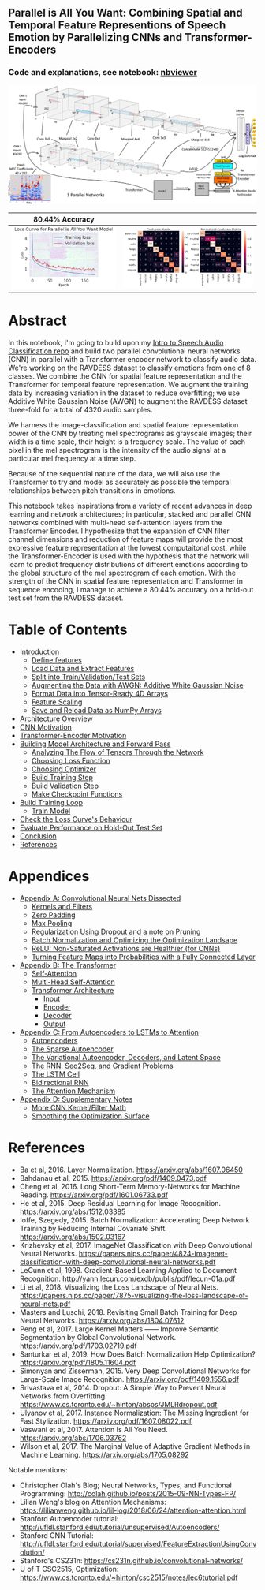 
## Parallel is All You Want: Combining Spatial and Temporal Feature Representions of Speech Emotion by Parallelizing CNNs and Transformer-Encoders
### Code and explanations, see notebook: [nbviewer](https://nbviewer.jupyter.org/github/IliaZenkov/transformer_cnn_parallel_audio_classification/blob/main/notebooks/Parallel_is_All_You_Want.ipynb)

<img src="reports/cnn-transformer-final.png">

|  80.44% Accuracy     |       |
|---------------------------|------------------|
<img src="reports/final loss curve.GIF">  | <img src="reports/conf_matrix.GIF">|

# Abstract
In this notebook, I'm going to build upon my [Intro to Speech Audio Classification repo](https://github.com/IliaZenkov/sklearn-audio-classification) and build two parallel convolutional neural networks (CNN) in parallel with a Transformer encoder network to classify audio data. We're working on the RAVDESS dataset to classify emotions from one of 8 classes. We combine the CNN for spatial feature representation and the Transformer for temporal feature representation. We augment the training data by increasing variation in the dataset to reduce overfitting; we use Additive White Gaussian Noise (AWGN) to augment the RAVDESS dataset three-fold for a total of 4320 audio samples.

We harness the image-classification and spatial feature representation power of the CNN by treating mel spectrograms as grayscale images; their width is a time scale, their height is a frequency scale. The value of each pixel in the mel spectrogram is the intensity of the audio signal at a particular mel frequency at a time step.

Because of the sequential nature of the data, we will also use the Transformer to try and model as accurately as possible the temporal relationships between pitch transitions in emotions.

This notebook takes inspirations from a variety of recent advances in deep learning and network architectures; in particular, stacked and parallel CNN networks combined with multi-head self-attention layers from the Transformer Encoder. I hypothesize that the expansion of CNN filter channel dimensions and reduction of feature maps will provide the most expressive feature representation at the lowest computaitonal cost, while the Transformer-Encoder is used with the hypothesis that the network will learn to predict frequency distributions of different emotions according to the global structure of the mel spectrogram of each emotion. With the strength of the CNN in spatial feature representation and Transformer in sequence encoding, I manage to achieve a 80.44% accuracy on a hold-out test set from the RAVDESS dataset.

<!--TABLE OF CONTENTS-->
# Table of Contents
- [Introduction](https://nbviewer.jupyter.org/github/IliaZenkov/transformer_cnn_parallel_audio_classification/blob/main/notebooks/Parallel_is_All_You_Want.ipynb#Introduction)
  - [Define features](https://nbviewer.jupyter.org/github/IliaZenkov/transformer_cnn_parallel_audio_classification/blob/main/notebooks/Parallel_is_All_You_Want.ipynb#Define-features)
  - [Load Data and Extract Features](https://nbviewer.jupyter.org/github/IliaZenkov/transformer_cnn_parallel_audio_classification/blob/main/notebooks/Parallel_is_All_You_Want.ipynb#Load-Data-and-Extract-Features)
  - [Split into Train/Validation/Test Sets](https://nbviewer.jupyter.org/github/IliaZenkov/transformer_cnn_parallel_audio_classification/blob/main/notebooks/Parallel_is_All_You_Want.ipynb#Split-into-Train/Validation/Test-Sets)
  - [Augmenting the Data with AWGN: Additive White Gaussian Noise](https://nbviewer.jupyter.org/github/IliaZenkov/transformer_cnn_parallel_audio_classification/blob/main/notebooks/Parallel_is_All_You_Want.ipynb#Augmenting-the-Data-with-AWGN---Additive-White-Gaussian-Noise)
  - [Format Data into Tensor-Ready 4D Arrays](https://nbviewer.jupyter.org/github/IliaZenkov/transformer_cnn_parallel_audio_classification/blob/main/notebooks/Parallel_is_All_You_Want.ipynb#Format-Data-into-Tensor-Ready-4D-Arrays)
  - [Feature Scaling](https://nbviewer.jupyter.org/github/IliaZenkov/transformer_cnn_parallel_audio_classification/blob/main/notebooks/Parallel_is_All_You_Want.ipynb#Feature-Scaling)
  - [Save and Reload Data as NumPy Arrays](https://nbviewer.jupyter.org/github/IliaZenkov/transformer_cnn_parallel_audio_classification/blob/main/notebooks/Parallel_is_All_You_Want.ipynb#Save-and-Reload-Data-as-NumPy-Arrays)
- [Architecture Overview](https://nbviewer.jupyter.org/github/IliaZenkov/transformer_cnn_parallel_audio_classification/blob/main/notebooks/Parallel_is_All_You_Want.ipynb#Architecture-Overview)
- [CNN Motivation](https://nbviewer.jupyter.org/github/IliaZenkov/transformer_cnn_parallel_audio_classification/blob/main/notebooks/Parallel_is_All_You_Want.ipynb#CNN-Motivation)
- [Transformer-Encoder Motivation](https://nbviewer.jupyter.org/github/IliaZenkov/transformer_cnn_parallel_audio_classification/blob/main/notebooks/Parallel_is_All_You_Want.ipynb#Transformer-Encoder-Motivation)
- [Building Model Architecture and Forward Pass](https://nbviewer.jupyter.org/github/IliaZenkov/transformer_cnn_parallel_audio_classification/blob/main/notebooks/Parallel_is_All_You_Want.ipynb#Build-Model-Architecture-and-Define-Forward-Pass)
  - [Analyzing The Flow of Tensors Through the Network](https://nbviewer.jupyter.org/github/IliaZenkov/transformer_cnn_parallel_audio_classification/blob/main/notebooks/Parallel_is_All_You_Want.ipynb#Analyzing-The-Flow-of-Tensors-Through-the-Network)
  - [Choosing Loss Function](https://nbviewer.jupyter.org/github/IliaZenkov/transformer_cnn_parallel_audio_classification/blob/main/notebooks/Parallel_is_All_You_Want.ipynb#Define-Loss/Criterion)
  - [Choosing Optimizer](https://nbviewer.jupyter.org/github/IliaZenkov/transformer_cnn_parallel_audio_classification/blob/main/notebooks/Parallel_is_All_You_Want.ipynb#Choose-Optimizer)
  - [Build Training Step](https://nbviewer.jupyter.org/github/IliaZenkov/transformer_cnn_parallel_audio_classification/blob/main/notebooks/Parallel_is_All_You_Want.ipynb#Define-Training-Step)
  - [Build Validation Step](https://nbviewer.jupyter.org/github/IliaZenkov/transformer_cnn_parallel_audio_classification/blob/main/notebooks/Parallel_is_All_You_Want.ipynb#Define-Validation-Step)
  - [Make Checkpoint Functions](https://nbviewer.jupyter.org/github/IliaZenkov/transformer_cnn_parallel_audio_classification/blob/main/notebooks/Parallel_is_All_You_Want.ipynb#Make-Checkpoint-Functions)
- [Build Training Loop](https://nbviewer.jupyter.org/github/IliaZenkov/transformer_cnn_parallel_audio_classification/blob/main/notebooks/Parallel_is_All_You_Want.ipynb#Build-Training-Loop)
  - [Train Model](https://nbviewer.jupyter.org/github/IliaZenkov/transformer_cnn_parallel_audio_classification/blob/main/notebooks/Parallel_is_All_You_Want.ipynb#Train-Model)
- [Check the Loss Curve's Behaviour](https://nbviewer.jupyter.org/github/IliaZenkov/transformer_cnn_parallel_audio_classification/blob/main/notebooks/Parallel_is_All_You_Want.ipynb#Check-the-Loss-Curve's-Behaviour)
- [Evaluate Performance on Hold-Out Test Set](https://nbviewer.jupyter.org/github/IliaZenkov/transformer_cnn_parallel_audio_classification/blob/main/notebooks/Parallel_is_All_You_Want.ipynb#Evaluate-the-Model-on-Hold-Out-Test-Set)
- [Conclusion](https://nbviewer.jupyter.org/github/IliaZenkov/transformer_cnn_parallel_audio_classification/blob/main/notebooks/Parallel_is_All_You_Want.ipynb#Conclusion)
- [References](https://nbviewer.jupyter.org/github/IliaZenkov/transformer_cnn_parallel_audio_classification/blob/main/notebooks/Parallel_is_All_You_Want.ipynb#References)

# Appendices
- [Appendix A: Convolutional Neural Nets Dissected](https://nbviewer.jupyter.org/github/IliaZenkov/transformer_cnn_parallel_audio_classification/blob/main/notebooks/Parallel_is_All_You_Want.ipynb#Appendix-A---Convolutional-Neural-Nets-Dissected)
  - [Kernels and Filters](https://nbviewer.jupyter.org/github/IliaZenkov/transformer_cnn_parallel_audio_classification/blob/main/notebooks/Parallel_is_All_You_Want.ipynb#Kernels-and-Filters)
  - [Zero Padding](https://nbviewer.jupyter.org/github/IliaZenkov/transformer_cnn_parallel_audio_classification/blob/main/notebooks/Parallel_is_All_You_Want.ipynb#Zero-Padding)
  - [Max Pooling](https://nbviewer.jupyter.org/github/IliaZenkov/transformer_cnn_parallel_audio_classification/blob/main/notebooks/Parallel_is_All_You_Want.ipynb#Max-Pooling)
  - [Regularization Using Dropout and a note on Pruning](https://nbviewer.jupyter.org/github/IliaZenkov/transformer_cnn_parallel_audio_classification/blob/main/notebooks/Parallel_is_All_You_Want.ipynb#Regularization-Using-Dropout-and-a-note-on-Pruning)
  - [Batch Normalization and Optimizing the Optimization Landsape](https://nbviewer.jupyter.org/github/IliaZenkov/transformer_cnn_parallel_audio_classification/blob/main/notebooks/Parallel_is_All_You_Want.ipynb#Batch-Normalization-and-Optimizing-the-Optimization-Landsape)
  - [ReLU: Non-Saturated Activations are Healthier (for CNNs)](https://nbviewer.jupyter.org/github/IliaZenkov/transformer_cnn_parallel_audio_classification/blob/main/notebooks/Parallel_is_All_You_Want.ipynb#ReLU---Non-Saturated-Activations-are-Healthier-[for-CNNs])
  - [Turning Feature Maps into Probabilities with a Fully Connected Layer](https://nbviewer.jupyter.org/github/IliaZenkov/transformer_cnn_parallel_audio_classification/blob/main/notebooks/Parallel_is_All_You_Want.ipynb#Turning-Feature-Maps-into-Probabilities-with-a-Fully-Connected-Layer)
- [Appendix B: The Transformer](https://nbviewer.jupyter.org/github/IliaZenkov/transformer_cnn_parallel_audio_classification/blob/main/notebooks/Parallel_is_All_You_Want.ipynb#Appendix-B---The-Transformer)
    - [Self-Attention](https://nbviewer.jupyter.org/github/IliaZenkov/transformer_cnn_parallel_audio_classification/blob/main/notebooks/Parallel_is_All_You_Want.ipynb#Self-Attention)
    - [Multi-Head Self-Attention](https://nbviewer.jupyter.org/github/IliaZenkov/transformer_cnn_parallel_audio_classification/blob/main/notebooks/Parallel_is_All_You_Want.ipynb#Multi-Head-Self-Attention)
    - [Transformer Architecture](https://nbviewer.jupyter.org/github/IliaZenkov/transformer_cnn_parallel_audio_classification/blob/main/notebooks/Parallel_is_All_You_Want.ipynb#Transformer-Architecture)
        - [Input](https://nbviewer.jupyter.org/github/IliaZenkov/transformer_cnn_parallel_audio_classification/blob/main/notebooks/Parallel_is_All_You_Want.ipynb#Input)
        - [Encoder](https://nbviewer.jupyter.org/github/IliaZenkov/transformer_cnn_parallel_audio_classification/blob/main/notebooks/Parallel_is_All_You_Want.ipynb#Encoder)
        - [Decoder](https://nbviewer.jupyter.org/github/IliaZenkov/transformer_cnn_parallel_audio_classification/blob/main/notebooks/Parallel_is_All_You_Want.ipynb#Decoder)
        - [Output](https://nbviewer.jupyter.org/github/IliaZenkov/transformer_cnn_parallel_audio_classification/blob/main/notebooks/Parallel_is_All_You_Want.ipynb#Output)
- [Appendix C: From Autoencoders to LSTMs to Attention](https://nbviewer.jupyter.org/github/IliaZenkov/transformer_cnn_parallel_audio_classification/blob/main/notebooks/Parallel_is_All_You_Want.ipynb#Appendix-C---From-Autoencoders-to-LSTMs-to-Attention)
  - [Autoencoders](https://nbviewer.jupyter.org/github/IliaZenkov/transformer_cnn_parallel_audio_classification/blob/main/notebooks/Parallel_is_All_You_Want.ipynb#Autoencoders)
  - [The Sparse Autoencoder](https://nbviewer.jupyter.org/github/IliaZenkov/transformer_cnn_parallel_audio_classification/blob/main/notebooks/Parallel_is_All_You_Want.ipynb#The-Sparse-Autoencoder)
  - [The Variational Autoencoder, Decoders, and Latent Space](https://nbviewer.jupyter.org/github/IliaZenkov/transformer_cnn_parallel_audio_classification/blob/main/notebooks/Parallel_is_All_You_Want.ipynb#The-Variational-Autoencoder,-Decoders,-and-Latent-Space)
  - [The RNN, Seq2Seq, and Gradient Problems](https://nbviewer.jupyter.org/github/IliaZenkov/transformer_cnn_parallel_audio_classification/blob/main/notebooks/Parallel_is_All_You_Want.ipynb#The-RNN,-Seq2Seq,-and-Gradient-Problems)
  - [The LSTM Cell](https://nbviewer.jupyter.org/github/IliaZenkov/transformer_cnn_parallel_audio_classification/blob/main/notebooks/Parallel_is_All_You_Want.ipynb#The-LSTM-Cell)
  - [Bidirectional RNN](https://nbviewer.jupyter.org/github/IliaZenkov/transformer_cnn_parallel_audio_classification/blob/main/notebooks/Parallel_is_All_You_Want.ipynb#Bidirectional-RNN)
  - [The Attention Mechanism](https://nbviewer.jupyter.org/github/IliaZenkov/transformer_cnn_parallel_audio_classification/blob/main/notebooks/Parallel_is_All_You_Want.ipynb#The-Attention-Mechanism)
- [Appendix D: Supplementary Notes](https://nbviewer.jupyter.org/github/IliaZenkov/transformer_cnn_parallel_audio_classification/blob/main/notebooks/Parallel_is_All_You_Want.ipynb#Appendix-D---Supplementary-Notes)
  - [More CNN Kernel/Filter Math](https://nbviewer.jupyter.org/github/IliaZenkov/transformer_cnn_parallel_audio_classification/blob/main/notebooks/Parallel_is_All_You_Want.ipynb#More-CNN-Kernel/Filter-Math)
  - [Smoothing the Optimization Surface](https://nbviewer.jupyter.org/github/IliaZenkov/transformer_cnn_parallel_audio_classification/blob/main/notebooks/Parallel_is_All_You_Want.ipynb#Smoothing-the-Optimization-Surface)

# References
- Ba et al, 2016. Layer Normalization. https://arxiv.org/abs/1607.06450
- Bahdanau et al, 2015. https://arxiv.org/pdf/1409.0473.pdf
- Cheng et al, 2016. Long Short-Term Memory-Networks for Machine Reading. https://arxiv.org/pdf/1601.06733.pdf
- He et al, 2015. Deep Residual Learning for Image Recognition. https://arxiv.org/abs/1512.03385
- Ioffe, Szegedy, 2015. Batch Normalization: Accelerating Deep Network Training by Reducing Internal Covariate Shift. https://arxiv.org/abs/1502.03167
- Krizhevsky et al, 2017. ImageNet Classification with Deep Convolutional Neural Networks. https://papers.nips.cc/paper/4824-imagenet-classification-with-deep-convolutional-neural-networks.pdf
- LeCunn et al, 1998. Gradient-Based Learning Applied to Document Recognition. http://yann.lecun.com/exdb/publis/pdf/lecun-01a.pdf
- Li et al, 2018. Visualizing the Loss Landscape of Neural Nets. https://papers.nips.cc/paper/7875-visualizing-the-loss-landscape-of-neural-nets.pdf
- Masters and Luschi, 2018. Revisiting Small Batch Training for Deep Neural Networks. https://arxiv.org/abs/1804.07612
- Peng et al, 2017. Large Kernel Matters —— Improve Semantic Segmentation by Global Convolutional Network. https://arxiv.org/pdf/1703.02719.pdf
- Santurkar et al, 2019. How Does Batch Normalization Help Optimization? https://arxiv.org/pdf/1805.11604.pdf
- Simonyan and Zisserman, 2015. Very Deep Convolutional Networks for Large-Scale Image Recognition. https://arxiv.org/pdf/1409.1556.pdf
- Srivastava et al, 2014. Dropout: A Simple Way to Prevent Neural Networks from Overfitting. https://www.cs.toronto.edu/~hinton/absps/JMLRdropout.pdf
- Ulyanov et al, 2017. Instance Normalization: The Missing Ingredient for Fast Stylization. https://arxiv.org/pdf/1607.08022.pdf
- Vaswani et al, 2017. Attention Is All You Need. https://arxiv.org/abs/1706.03762
- Wilson et al, 2017. The Marginal Value of Adaptive Gradient Methods in Machine Learning. https://arxiv.org/abs/1705.08292

Notable mentions:
- Christopher Olah's Blog; Neural Networks, Types, and Functional Programming: http://colah.github.io/posts/2015-09-NN-Types-FP/
- Lilian Weng's blog on Attention Mechanisms: https://lilianweng.github.io/lil-log/2018/06/24/attention-attention.html
- Stanford Autoencoder tutorial: http://ufldl.stanford.edu/tutorial/unsupervised/Autoencoders/
- Stanford CNN Tutorial: http://ufldl.stanford.edu/tutorial/supervised/FeatureExtractionUsingConvolution/
- Stanford's CS231n: https://cs231n.github.io/convolutional-networks/
- U of T CSC2515, Optimization: https://www.cs.toronto.edu/~hinton/csc2515/notes/lec6tutorial.pdf
